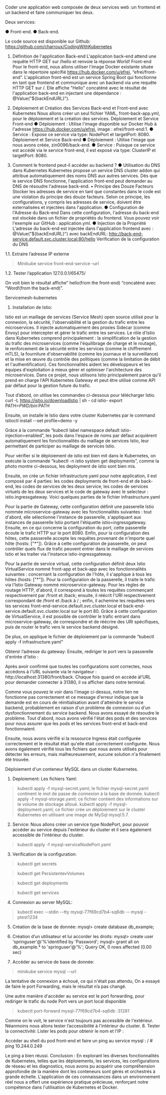 Coder une application web composée de deux services web :un frontend et un backend et faire communiquer les deux.

Deux services:

●	Front-end.
●	Back-end.

Le code source est disponible sur Github:
https://github.com/charroux/CodingWithKubernetes

1.	Définition de l'application
Back-end
L'application back-end attend une requête HTTP GET sur /hello et renvoie la réponse World!
Front-end
Pour le front-end, nous allons utiliser l'image Docker existante située dans le répertoire spécifié https://hub.docker.com/u/efrei, “efrei/front-end”.
L'application front-end est un service Spring Boot qui fonctionne en tant que frontend et communique avec un backend via une requête HTTP GET sur /. Elle affiche "Hello" concaténé avec le résultat de l'application back-end en injectant une dépendance : @Value("${backEndURL}").
2.	Déploiement et Création des Services Back-end et Front-end avec Kubernetes
Nous allons créer un seul fichier YAML, front-back-app.yml, pour le déploiement et la création des services.
Déploiement et Service Front-end
●	Déploiement : Utilise l'image disponible sur Docker Hub à l'adresse https://hub.docker.com/u/efrei, image : efrei/front-end:1.
●	Service : Expose ce service via type: NodePort et targetPort: 8080.
Déploiement et Service Back-end
●	Déploiement : Utilise l'image que nous avons créée, zin0096/back-end.
●	Service : Puisque ce service est accédé via le service front-end, il est exposé via type: ClusterIP et targetPort: 8080.

 
3.	Comment le frontend peut-il accéder au backend ?
●	Utilisation du DNS dans Kubernetes
Kubernetes propose un service DNS cluster addon qui attribue automatiquement des noms DNS aux autres services. Dès que le service DNS fonctionne, l'application front-end peut demander au DNS de résoudre l'adresse back-end.
•	Principe des Douze Facteurs
Stocker les adresses de service en tant que constantes dans le code est une violation du principe des douze facteurs. Selon ce principe, les configurations, y compris les adresses de service, doivent être externalisées et injectées dans l'application.
●	Configuration de l'Adresse du Back-end
Dans cette configuration, l'adresse du back-end est stockée dans un fichier de propriétés du frontend. Vous pouvez voir l'exemple sur GitHub : application.yml.
●	Injection de la Propriété
L'adresse du back-end est injectée dans l'application frontend avec :
@Value("${backEndURL}") avec 
backEndURL: http://back-end-service.default.svc.cluster.local:80/hello
Verification de la configuration du DNS

 
1.1.	Extraire l’adresse IP externe
>Minikube service front-end-service –url 
 
1.2.	Tester l’application
127.0.0.1/65475/
 
On voit bien le résultat affiche” hello(from the front-end) “concaténé avec “Word!(from the back-end)”.


Servicemesh-kubernetes
1.	Installation de Istio:

Istio est un maillage de services (Service Mesh) open source utilisé pour la connexion, la sécurité, l'observabilité et la gestion du trafic entre les microservices. Il injecte automatiquement des proxies Sidecar (comme Envoy) pour intercepter et gérer le trafic entre les services. 
Le rôle d'Istio dans Kubernetes comprend principalement : la simplification de la gestion du trafic des microservices (comme l'équilibrage de charge et le routage), le renforcement de la sécurité entre les services (comme le chiffrement mTLS), la fourniture d'observabilité (comme les journaux et la surveillance) et la mise en œuvre du contrôle des politiques (comme la limitation de débit et l'authentification). 
Ces fonctionnalités aident les développeurs et les équipes d'exploitation à mieux gérer et optimiser l'architecture des microservices.
Dans ce projet, nous utilisons Istio principalement parce qu'il prend en charge l'API Kubernetes Gateway et peut être utilisé comme API par défaut pour la gestion future du trafic.


Tout d’abord, on utilise les commandes ci-dessous pour télécharger Istio.
curl -L https://istio.io/downloadIstio | sh -
cd istio-<version>
export PATH=$PWD/bin:$PATH

Ensuite, on installe le Istio dans votre cluster Kubernetes par le command istioctl install --set profile=demo -y

Grâce à la commande “kubectl label namespace default istio-injection=enabled”, les pods dans l'espace de noms par défaut acquièrent automatiquement les fonctionnalités du maillage de services Istio, leur permettant de participer au maillage de services Istio. 

Pour vérifier si le déploiement de istio est bien mit dans le Kubernetes, on exécute la commande “kubectl -n istio system get deployments”, comme la photo montre ci-dessous, les deployment de istio sont bien mis.
 

Ensuite, on crée un fichier infrastructure.yaml pour notre application, il est composé par 4 parties: les codes deployments de front-end et de back-end, les codes de services de les deux service, les codes de services virtuels de les deux services et le code de gateway avec le selecteur : istio.ingressgateway.
Voici quelques parties de le fichier infrastructure.yaml
  
  

Pour la partie de Gateway, cette configuration définit une passerelle Istio nommée microservice-gateway avec les fonctionnalités suivantes : tout d'abord, elle sélectionne l'instance de passerelle, s'appliquant aux instances de passerelle Istio portant l'étiquette istio=ingressgateway. Ensuite, en ce qui concerne la configuration du port, cette passerelle écoute le trafic HTTP sur le port 8080. Enfin, pour la configuration des hôtes, cette passerelle accepte les requêtes provenant de n'importe quel hôte (hosts: ["*"]). Grâce à cette configuration de passerelle, on peut contrôler quels flux de trafic peuvent entrer dans le maillage de services Istio et les traiter via l'instance istio-ingressgateway.

Pour la partie de service virtual, cette configuration définit deux Istio VirtualService nommé front-app et back-app avec les fonctionnalités suivantes : concernant la configuration de l'hôte, il s'applique à tous les hôtes (hosts: ["*"]). Pour la configuration de la passerelle, il traite le trafic via l'Istio Gateway nommé microservice-gateway. Pour les règles de routage HTTP, d'abord, il correspond à toutes les requêtes commençant respectivement par /front et /back; ensuite, il réécrit l'URI respectivement correspondant de /front et /back à / ; enfin, il achemine les requêtes vers les services front-end-service.default.svc.cluster.local et back-end-service.default.svc.cluster.local sur le port 80. Grâce à cette configuration de VirtualService, il est possible de contrôler le trafic entrant dans microservice-gateway, de correspondre et de réécrire des URI spécifiques, puis de router le trafic vers le service backend désigné.

De plus, on applique le fichier de déploiement par la commande “kubectl apply -f infrastructure.yaml”
 


Obtenir l’adresse du gateway:
Ensuite, rediriger le port vers la passerelle d'entrée d'Istio :
 

Après avoir confirmé que toutes les configurations sont correctes, nous accédons à l'URL suivante via le navigateur : http://localhost:31380/front/back.
Chaque fois quand on accède àl’URL pour demander connecter à 31380, il va afficher dans notre terminal.
 

 
Comme vous pouvez le voir dans l'image ci-dessus, notre lien ne fonctionne pas correctement et ce message d'erreur indique que la demande est en cours de réinitialisation avant d'atteindre le service backend, probablement en raison d'un problème de connexion ou d'un dysfonctionnement du service backend.
Nous avons essayé de résoudre le problème. Tout d'abord, nous avons vérifié l'état des pods et des services pour nous assurer que les pods et les services front-end et back-end fonctionnaient.
 

Ensuite, nous avons vérifié si la ressource Ingress était configurée correctement et le résultat était qu'elle était correctement configurée.
Nous avons également vérifié tous les fichiers que nous avons utilisés pour détecter les erreurs, mais malheureusement, aucune solution n'a finalement été trouvée.

 




























Déploiement d'un conteneur MySQL dans un cluster Kubernetes.
1.	Deploiement:
Les fichiers Yaml:
>kubectl apply -f mysql-secret.yaml; le fichier mysql-secret.yaml continent le mot de passe de connexion à la base de donnée.
>kubectl apply -f mysql-storage.yaml; ce fichier contient des informations sur le volume de stockage alloué.
>kubectl apply -f mysql-deployment.yaml; ce fichier crée un déploiement sur le cluster Kubernetes en utilisant une image de MySql mysql:5.7.
2.	Service:
Nous allons créer un service type NodePort, pour pouvoir accéder au service depuis l'extérieur du cluster et il sera également accessible de l'intérieur du cluster.
>kubectl apply -f mysql-serviceNodePort.yaml
3.	Verification de la configuration:
>kubectl get secrets
 

>kubectl get PersistentevVolumes
 
>kubectl get deployments
 
>kubectl get services
 
4.	Connexion au server MySQL:
>kubectl exec --stdin --tty mysql-77f69cd7b4-sq6db -- mysql -ptest1234
5.	Création de la base de donnée:
mysql> create database db_example;
6.	Création d’un utilisateur et lui accorder les droits:
mysql> create user 'springuser'@'%'identified by 'Password';
mysql> grant all on db_example.* to 'springuser'@'%';
Query OK, 0 rows affected (0.00 sec)
 
7.	Accéder au service de base de donnée:
>minikube service mysql --url
 
La tentative de connexion a échoué, ce qui n'était pas attendu,
On a essayé de faire le port Forwarding, mais le résultat n’a pas changé.

Une autre manière d'accéder au service est le port forwarding, pour rediriger le trafic du node Port vers un port local disponible

>kubectl port-forward mysql-77f69cd7b4-sq6db :31281

 

Comme on le voit, le service n'est toujours pas accessible de l'extérieur.
Néanmoins nous allons tester l’accessibilité à l'intérieur du cluster.
8.	Tester la connectivité:
Lister les pods pour obtenir le nom et l'IP :
 

Accéder au shell du pod front-end  et faire un ping au service mysql :
/ # ping 10.244.0.249
 

Le ping a bien réussi.
Conclusion :
En explorant les diverses fonctionnalités de Kubernetes, telles que les déploiements, les services, les configurations de réseau et les diagnostics, nous avons pu acquérir une compréhension approfondie de la manière dont les conteneurs sont gérés et orchestrés à grande échelle. L'application de ces connaissances dans un environnement réel nous a offert une expérience pratique précieuse, renforçant notre compétence dans l'utilisation de Kubernetes et Docker.

